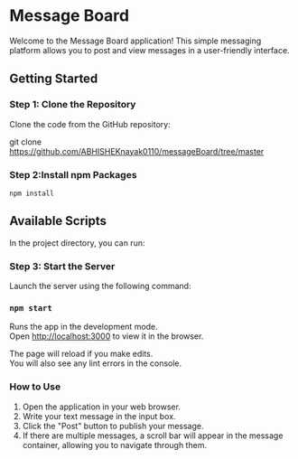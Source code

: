 # Message Board

Welcome to the Message Board application! This simple messaging platform allows you to post and view messages in a user-friendly interface.

## Getting Started

### Step 1: Clone the Repository

Clone the code from the GitHub repository:

git clone https://github.com/ABHISHEKnayak0110/messageBoard/tree/master

### Step 2:Install npm Packages
`npm install`

## Available Scripts

In the project directory, you can run:

### Step 3: Start the Server
Launch the server using the following command:
### `npm start`

Runs the app in the development mode.\
Open [http://localhost:3000](http://localhost:3000) to view it in the browser.

The page will reload if you make edits.\
You will also see any lint errors in the console.

### How to Use
 1. Open the application in your web browser.
 2. Write your text message in the input box.
 3. Click the "Post" button to publish your message.
 4. If there are multiple messages, a scroll bar will appear in the message container,  allowing you to navigate through them.






